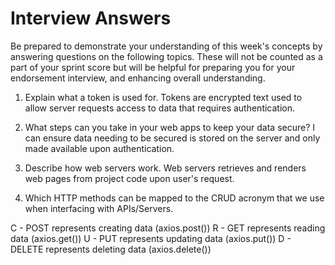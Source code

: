 # Interview Answers
Be prepared to demonstrate your understanding of this week's concepts by answering questions on the following topics. These will not be counted as a part of your sprint score but will be helpful for preparing you for your endorsement interview, and enhancing overall understanding.


1. Explain what a token is used for.
Tokens are encrypted text used to allow server requests access to data that requires authentication. 

2. What steps can you take in your web apps to keep your data secure?
I can ensure data needing to be secured is stored on the server and only made available upon authentication.

3. Describe how web servers work. 
Web servers retrieves and renders web pages from project code upon user's request. 

4. Which HTTP methods can be mapped to the CRUD acronym that we use when interfacing with APIs/Servers.

C - POST represents creating data (axios.post())
R - GET represents reading data (axios.get())
U - PUT represents updating data (axios.put())
D - DELETE represents deleting data (axios.delete())